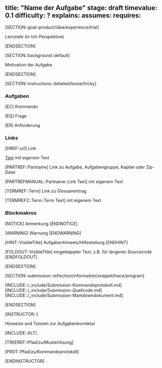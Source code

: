 title: "Name der Aufgabe"
stage: draft
timevalue: 0.1
difficulty: ?
explains:
assumes:
requires:
---

[SECTION::goal::product/idea/experience/trial]

Lernziele (in Ich-Perspektive)

[ENDSECTION]

[SECTION::background::default]

Motivation der Aufgabe

[ENDSECTION]

[SECTION::instructions::detailed/loose/tricky]

### Aufgaben

[EC] Kommando

[EQ] Frage

[ER] Anforderung

### Links

[HREF::url] Link

[Text](url) mit eigenem Text

[PARTREF::Partname] Link zu Aufgabe, Aufgabengruppe, Kapitel oder Zip-Datei

[PARTREFMANUAL::Partname::Link Text] mit eigenem Text

[TERMREF::Term] Link zu Glossareintrag

[TERMREF2::Term::Term Text] mit eigenem Text

### Blockmakros

[NOTICE]
Anmerkung
[ENDNOTICE]

[WARNING]
Warnung
[ENDWARNING]

[HINT::VisibleTitle]
Aufgabenhinweis/Hilfestellung
[ENDHINT]

[FOLDOUT::VisibleTitle]
eingeklappter Text, z.B. für längeren Sourcecode
[ENDFOLDOUT]

[ENDSECTION]

[SECTION::submission::reflection/information/snippet/trace/program]

[INCLUDE::/_include/Submission-Kommandoprotokoll.md]
[INCLUDE::/_include/Submission-Quellcode.md]
[INCLUDE::/_include/Submission-Markdowndokument.md]

[ENDSECTION]

[INSTRUCTOR::]

Hinweise and Tutoren zur Aufgabenkorrektur

[INCLUDE::ALT]

[TREEREF::Pfad/zu/Musterlösung]

[PROT::Pfad/zu/Kommandoprotokoll]

[ENDINSTRUCTOR]
